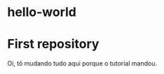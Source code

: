 # hello-world
First repository
================

Oi, tô mudando tudo aqui porque o tutorial mandou.
